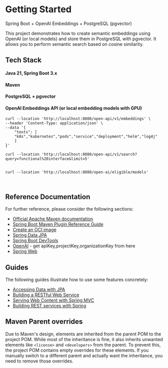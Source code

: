 # Getting Started

Spring Boot + OpenAI Embeddings + PostgreSQL (pgvector)

This project demonstrates how to create semantic embeddings using OpenAI (or local models) and store them in PostgreSQL
with pgvector.
It allows you to perform semantic search based on cosine similarity.

## Tech Stack

#### Java 21, Spring Boot 3.x

#### Maven

#### PostgreSQL + pgvector

#### OpenAI Embeddings API (or local embedding models with GPU)

```aiignore
curl --location 'http://localhost:8080/open-api/v1/embeddings' \
--header 'Content-Type: application/json' \
--data '{
    "texts": [
    "k8s","kubernetes","pods","service","deployment","helm","log4j"
    ]
}'

curl --location 'http://localhost:8080/open-api/v1/search?query=functional%20interface&limit=5'


curl --location 'http://localhost:8080/open-ai/eligible/models'



```

## Reference Documentation

For further reference, please consider the following sections:

* [Official Apache Maven documentation](https://maven.apache.org/guides/index.html)
* [Spring Boot Maven Plugin Reference Guide](https://docs.spring.io/spring-boot/3.5.4/maven-plugin)
* [Create an OCI image](https://docs.spring.io/spring-boot/3.5.4/maven-plugin/build-image.html)
* [Spring Data JPA](https://docs.spring.io/spring-boot/3.5.4/reference/data/sql.html#data.sql.jpa-and-spring-data)
* [Spring Boot DevTools](https://docs.spring.io/spring-boot/3.5.4/reference/using/devtools.html)
* [OpenAI](https://docs.spring.io/spring-ai/reference/api/chat/openai-chat.html) - get apiKey,projectKey,organizationKey
  from here
* [Spring Web](https://docs.spring.io/spring-boot/3.5.4/reference/web/servlet.html)

## Guides

The following guides illustrate how to use some features concretely:

* [Accessing Data with JPA](https://spring.io/guides/gs/accessing-data-jpa/)
* [Building a RESTful Web Service](https://spring.io/guides/gs/rest-service/)
* [Serving Web Content with Spring MVC](https://spring.io/guides/gs/serving-web-content/)
* [Building REST services with Spring](https://spring.io/guides/tutorials/rest/)

## Maven Parent overrides

Due to Maven's design, elements are inherited from the parent POM to the project POM.
While most of the inheritance is fine, it also inherits unwanted elements like `<license>` and `<developers>` from the
parent.
To prevent this, the project POM contains empty overrides for these elements.
If you manually switch to a different parent and actually want the inheritance, you need to remove those overrides.

